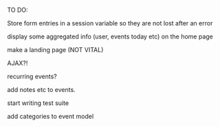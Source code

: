 TO DO:

Store form entries in a session variable so they are not lost after an error

display some aggregated info (user, events today etc) on the home page 

make a landing page (NOT VITAL)

AJAX?!

recurring events?

add notes etc to events.

start writing test suite

add categories to event model
